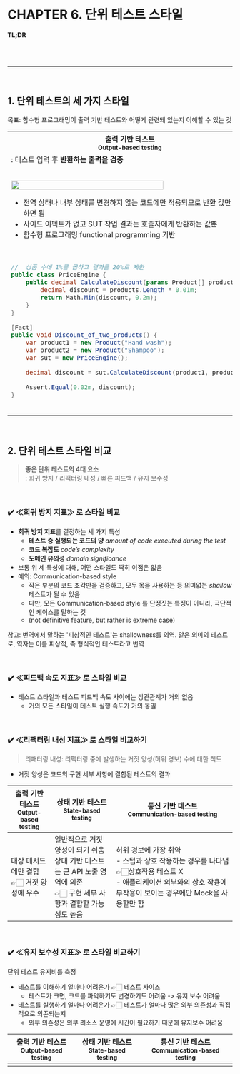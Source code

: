 # CHAPTER 6. 단위 테스트 스타일

**TL;DR**

<br/><br/>

---

<br/>

## 1. 단위 테스트의 세 가지 스타일

목표: 함수형 프로그래밍이 출력 기반 테스트와 어떻게 관련돼 있는지 이해할 수 있는 것

<table>
<tr>
<th> 출력 기반 테스트 <br/><small>Output-based testing</small></th>
<th> 상태 기반 테스트 <br/><small>State-based testing</small></th>
<th> 통신 기반 테스트 <br/><small>Communication-based testing</small></th>
</tr>
<tr>
<td>
&#x3A; 테스트 입력 후 <b>반환하는 출력을 검증</b>

<br/><img src="image/image02.png" width="80%" /><br/>

- 전역 상태나 내부 상태를 변경하지 않는 코드에만 적용되므로 반환 값만 검증하면 됨
- 사이드 이펙트가 없고 SUT 작업 결과는 호출자에게 반환하는 값뿐
- 함수형 프로그래밍 functional programming 기반

</td>
<td>
&#x3A; 작업 완료 후 <b>시스템 상태 확인</b>

<br/><img src="image/image03.png" width="80%" /><br/>

빗금이 그려진 원이 최종 상태

- 상태: SUT 협력자 중 하나, 또는 데이터베이스나 파일 시스템 등과 같은 프로세스 외부 의존성의 상태 등

</td>
<td>

&#x3A; Mock을 사용해 <b>테스트 대상 시스템과 협력자 간의 통신 검증</b>

<br/><img src="image/image04.png" width="80%" /><br/>

- SUT 협력자를 목으로 대체하고 SUT가 협력자를 올바르게 호출하는지 검증

</td>
</tr>

<tr>
<td>

```csharp
//  상품 수에 1%를 곱하고 결과를 20%로 제한
public class PriceEngine {
    public decimal CalculateDiscount(params Product[] products) {
        decimal discount = products.Length * 0.01m;
        return Math.Min(discount, 0.2m);
    }
}

[Fact]
public void Discount_of_two_products() {
    var product1 = new Product("Hand wash");
    var product2 = new Product("Shampoo");
    var sut = new PriceEngine();

    decimal discount = sut.CalculateDiscount(product1, product2);

    Assert.Equal(0.02m, discount);
}
```

</td>
<td>

```csharp
public class Order {
    private readonly List<Product> _products = new List<Product>();
    public IReadOnlyList<Product> Products => _products.ToList();

    // AddProduct()의 결과는 주문 상태의 변경
    public void AddProduct(Product product) {
        _products.Add(product);
    }
}

[Fact]
public void Adding_a_product_to_an_order() {
    var product = new Product("Hand wash");
    var sut = new Order();

    sut.AddProduct(product);

    Assert.Equal(1, sut.Products.Count);
    Assert.Equal(product, sut.Products[0]);
}
```

</td>
<td>

```csharp
[Fact]
public void Sending_a_greetings_email() {
    var emailGatewayMock = new Mock<IEmailGateway>();
    var sut = new Controller(emailGatewayMock.Object);

    sut.GreetUser("user@email.com");

    emailGatewayMock.Verify(
        x => x.SendGreetingsEmail("user@email.com"),
        Times.Once);
}
```

Controller 와 IEmailGateway 사이의 (SendGreetingsEmail) 를 통한 협력 검증

</td>
</tr>
</table>

<br/>

## 2. 단위 테스트 스타일 비교

> <b>좋은 단위 테스트의 4대 요소</b> <br/>
> : 회귀 방지 / 리팩터링 내성 / 빠른 피드백 / 유지 보수성

<br/>

### ✔️ ≪회귀 방지 지표≫ 로 스타일 비교

- **회귀 방지 지표**를 결정하는 세 가지 특성
    - **테스트 중 실행되는 코드의 양** _amount of code executed during the test_
    - **코드 복잡도** _code’s complexity_
    - **도메인 유의성** _domain significance_
- 보통 위 세 특성에 대해, 어떤 스타일도 딱히 이점은 없음
- 예외: Communication-based style
    - 작은 부분의 코드 조각만을 검증하고, 모두 목을 사용하는 등 의미없는 *shallow* 테스트가 될 수 있음
    - 다만, 모든 Communication-based style 를 단정짓는 특징이 아니라, 극단적인 케이스를 말하는 것
    - (not definitive feature, but rather is extreme case)

참고: 번역에서 말하는 '피상적인 테스트'는 shallowness를 의역. 얕은 의미의 테스트로, 역자는 이를 피상적, 즉 형식적인 테스트라고 번역

<br/>

### ✔️ ≪피드백 속도 지표≫ 로 스타일 비교

- 테스트 스타일과 테스트 피드백 속도 사이에는 상관관계가 거의 없음
    - 거의 모든 스타일이 테스트 실행 속도가 거의 동일

<br/>

### ✔️ ≪리팩터링 내성 지표≫ 로 스타일 비교하기

> 리패터링 내성: 리팩터링 중에 발생하는 거짓 양성(허위 경보) 수에 대한 척도

- 거짓 양성은 코드의 구현 세부 사항에 결합된 테스트의 결과

| <b>출력 기반 테스트 <br/><small>Output-based testing</small></b> | <b>상태 기반 테스트 <br/><small>State-based testing</small></b>                         | <b> 통신 기반 테스트 <br/><small>Communication-based testing</small></b>                                                                              |
|-----------------------------------------------------------|----------------------------------------------------------------------------------|--------------------------------------------------------------------------------------------------------------|
| 대상 메서드에만 결합<br/>👉🏻 거짓 양성에 우수                            | 일반적으로 거짓 양성이 되기 쉬움<br/>상태 기반 테스트는 큰 API 노출 영역에 의존<br/>👉🏻 구현 세부 사항과 결합할 가능성도 높음 | 허위 경보에 가장 취약<br/>- 스텁과 상호 작용하는 경우를 나타냄 👉🏻상호작용 테스트 X<br/>- 애플리케이션 외부와의 상호 작용에 부작용이 보이는 경우에만 Mock을 사용할만 함    |


<br/>

### ✔️ ≪유지 보수성 지표≫ 로 스타일 비교하기

단위 테스트 유지비를 측정

- 테스트를 이해하기 얼마나 어려운가 👉🏻 테스트 사이즈
    - 테스트가 크면, 코드를 파악하기도 변경하기도 어려움 -> 유지 보수 어려움
- 테스트를 실행하기 얼마나 어려운가 👉🏻 테스트가 얼마나 많은 외부 의존성과 직접적으로 의존되는지
    - 외부 의존성은 외부 리소스 운영에 시간이 필요하기 때문에 유지보수 어려움


| <b>출력 기반 테스트 <br/><small>Output-based testing</small></b> | <b>상태 기반 테스트 <br/><small>State-based testing</small></b> | <b> 통신 기반 테스트 <br/><small>Communication-based testing</small></b> |
|-----------------------------------------------------------|----------------------------------------------------------|------------------------------------------------------------------|
|                             |                                                          |                                                                  |



<br/>



<br/><br/>



